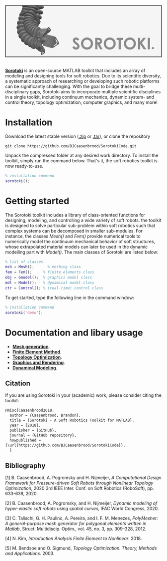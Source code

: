 <script src="https://cdn.mathjax.org/mathjax/latest/MathJax.js?config=TeX-AMS-MML_HTMLorMML" type="text/javascript"></script> 
<div align="center"> <img src="./bin/src/softrobot.png" width="650"> </div> <br/>

[**Sorotoki**](https://bjcaasenbrood.github.io/SorotokiCode/) is an open-source MATLAB toolkit that includes an array of modeling and designing tools for soft robotics. Due to its scientific diversity, a systematic approach of researching or developing such robotic platforms can be significantly challenging. With the goal to bridge these multi-disciplinary gaps, Sorotoki aims to incorporate multiple scientific disciplines in a single toolkit, including continuum mechanics, dynamic system- and control theory, topology optimization, computer graphics, and many more! 

# Installation
Download the latest stable version ([.zip](https://github.com/BJCaasenbrood/SorotokiCode/zipball/master) or [.tar](https://github.com/BJCaasenbrood/SorotokiCode/tarball/master)), or clone the repository
```git
git clone https://github.com/BJCaasenbrood/SorotokiCode.git
```

Unpack the compressed folder at any desired work directory. To install the toolkit, simply run the command below. That's it, the soft robotics toolkit is now ready-to-use.
```matlab
% installation command
sorotoki();
```

# Getting started
The Sorotoki toolkit includes a library of class-oriented functions for designing, modeling, and controlling a wide variety of soft robots. the toolkit is designed to solve particular sub-problem within soft robotics such that complex systems can be decomposed in smaller sub-modules. For instance, the classes *Mesh()* and *Fem()* provide numerical tools to numerically model the continuum mechanical behavior of soft structures, whose extrapolated material models can later be used in the dynamic modelling part with *Model()*. The main classes of Sorotoki are listed below:

```matlab
% list of classes
msh = Mesh();	   % meshing class
fem = Fem();   	 % finite elements class
obj = Gmodel();  % graphics model class
mdl = Model();   % dynamical model class
ctr = Control(); % (real-time) control class
```

To get started, type the following line in the command window:
```matlab
% installation command
sorotoki('demo');
```

# Documentation and libary usage
* [**Mesh generation**](./bin/Mesh.md). 
* [**Finite Element Method**](./bin/Fem.md).
* [**Topology Optimization**](./bin/Topo.md).
* [**Graphics and Rendering**](./bin/Gmodel.md).
* [**Dynamical Modeling**](./bin/Model.md).


## Citation
If you are using Sorotoki in your (academic) work, please consider citing the toolkit:
```
@misc{Caasenbrood2018,
  author = {Caasenbrood, Brandon},
  title = {Sorotoki - A Soft Robotics Toolkit for MATLAB},
  year = {2018},
  publisher = {GitHub},
  journal = {GitHub repository},
  howpublished = {\url{https://github.com/BJCaasenbrood/SorotokiCode}},
  }
```

## Bibliography
[1] B. Caasenbrood, A. Pogromsky and H. Nijmeijer, *A Computational Design Framework for Pressure-driven Soft Robots through Nonlinear Topology Optimization,* 2020 3rd IEEE Inter. Conf. on Soft Robotics (RoboSoft), pp. 633-638, 2020.

[2] B. Caasenbrood, A. Pogromsky, and H. Nijmeijer, *Dynamic modeling of hyper-elastic soft robots using spatial curves,* IFAC World Congress, 2020.

[3] C. Talischi, G. H. Paulino, A. Pereira, and I. F. M. Menezes, *PolyMesher: A general-purpose mesh generator for polygonal elements written in Matlab*, Struct. Multidiscip. Optim., vol. 45, no. 3, pp. 309–328, 2012.

[4] N. Kim, *Introduction Analysis Finite Element to Nonlinear*. 2018.

[5] M. Bendsoe and O. Sigmund, *Topology Optimization. Theory, Methods and Applications*. 2003.


